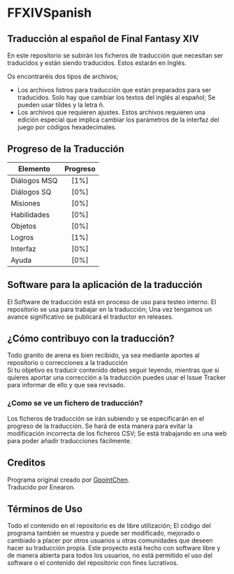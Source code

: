 # FFXIVSpanish
## Traducción al español de Final Fantasy XIV
En este repositorio se subirán los ficheros de traducción que necesitan ser traducidos y están siendo traducidos. Estos estarán en Inglés.<br/>

Os encontraréis dos tipos de archivos;<br/>
- Los archivos listros para traducción que están preparados para ser traducidos. Solo hay que cambiar los textos del inglés al español; Se pueden usar tildes y la letra ñ.<br/>
- Los archivos que requieren ajustes. Estos archivos requieren una edición especial que implica cambiar los parámetros de la interfaz del juego por códigos hexadecimales.

## Progreso de la Traducción
| Elemento       | Progreso |
|----------------|:----------------:|
Diálogos MSQ| [1%]
Diálogos SQ | [0%]
Misiones      | [0%]
Habilidades   | [0%]
Objetos       | [0%]
Logros | [1%]
Interfaz | [0%]
Ayuda | [0%]



## Software para la aplicación de la traducción
El Software de traducción está en proceso de uso para testeo interno. El repositorio se usa para trabajar en la traducción; Una vez tengamos un avance significativo se publicará el traductor en releases.

## ¿Cómo contribuyo con la traducción?
Todo granito de arena es bien recibido, ya sea mediante aportes al repositorio o correcciones a la traducción<br/>
Si tu objetivo es traducir contenido debes seguir leyendo, mientras que si quieres aportar una corrección a la traducción puedes usar el Issue Tracker para informar de ello y que sea revisado.

### ¿Como se ve un fichero de traducción?
Los ficheros de traducción se irán subiendo y se especificarán en el progreso de la traducción. Se hará de esta manera para evitar la modificación incorrecta de los ficheros CSV; Se está trabajando en una web para poder añadir traducciones fácilmente.

## Creditos
Programa original creado por [GpointChen](https://github.com/GpointChen/FFXIVChnTextPatch-GP).<br/>
Traducido por Enearon.

## Términos de Uso
Todo el contenido en el repositorio es de libre utilización; El código del programa también se muestra y puede ser modificado, mejorado o cambiado a placer por otros usuarios u otras comunidades que deseen hacer su traducción propia. Este proyecto está hecho con software libre y de manera abierta para todos los usuarios, no está permitido el uso del software o el contenido del repositorio con fines lucrativos.
